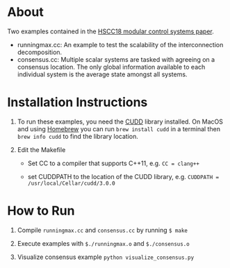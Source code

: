
[paper]: https://people.eecs.berkeley.edu/~eskim/papers/HSCC18_preprint.pdf

About
============

Two examples contained in the [HSCC18 modular control systems paper][paper].

- runningmax.cc: An example to test the scalability of the interconnection decomposition. 
- consensus.cc: Multiple scalar systems are tasked with agreeing on a consensus location. The only global information available to each individual system is the average state amongst all systems. 


Installation Instructions 
============

1. To run these examples, you need the [CUDD](http://vlsi.colorado.edu/~fabio/CUDD/) library installed. On MacOS and using [Homebrew](https://brew.sh/) you can run `brew install cudd`
in a terminal then `brew info cudd` to find the library location.

2. Edit the Makefile 
   
   * Set CC to a compiler that supports C++11, e.g. `CC = clang++`
   
   * set CUDDPATH to the location of the CUDD library, e.g. `CUDDPATH = /usr/local/Cellar/cudd/3.0.0`

How to Run
=============

1. Compile `runningmax.cc` and `consensus.cc` by running `$ make`

2. Execute examples with `$./runningmax.o` and `$./consensus.o`

3. Visualize consensus example `python visualize_consensus.py`
